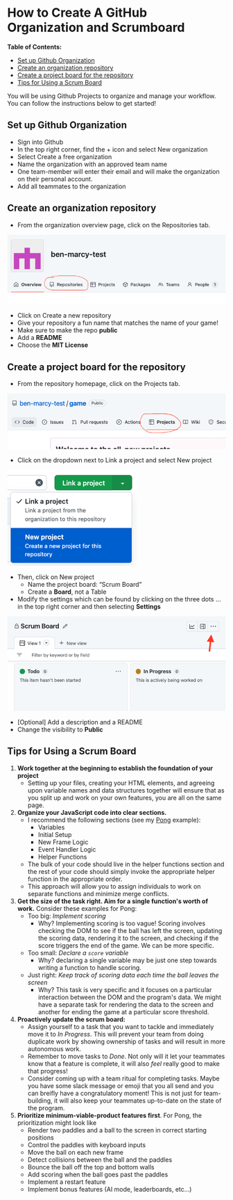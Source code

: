 # How to Create A GitHub Organization and Scrumboard

**Table of Contents:**

* [Set up Github Organization](how-to-create-scrumboard.md#set-up-github-organization)
* [Create an organization repository](how-to-create-scrumboard.md#create-an-organization-repository)
* [Create a project board for the repository](how-to-create-scrumboard.md#create-a-project-board-for-the-repository)
* [Tips for Using a Scrum Board](how-to-create-scrumboard.md#Tips-for-Using-a-Scrum-Board)

You will be using Github Projects to organize and manage your workflow. You can follow the instructions below to get started!

## Set up Github Organization

* Sign into Github
* In the top right corner, find the + icon and select New organization
* Select Create a free organization
* Name the organization with an approved team name
* One team-member will enter their email and will make the organization on their personal account.
* Add all teammates to the organization

## Create an organization repository

* From the organization overview page, click on the Repositories tab.

![](../how-tos/img/new-org-repo.png)

* Click on Create a new repository
* Give your repository a fun name that matches the name of your game!
* Make sure to make the repo **public**
* Add a **README**
* Choose the **MIT License**

## Create a project board for the repository

* From the repository homepage, click on the Projects tab.

![](../how-tos/img/repo-projects.png)

* Click on the dropdown next to Link a project and select New project

![](../how-tos/img/new-project.png)

* Then, click on New project
  * Name the project board: “Scrum Board”
  * Create a **Board**, not a Table
* Modify the settings which can be found by clicking on the three dots ... in the top right corner and then selecting **Settings**

![](../how-tos/img/project-settings.png)

* \[Optional] Add a description and a README
* Change the visibility to **Public**

## Tips for Using a Scrum Board

1. **Work together at the beginning to establish the foundation of your project**
   * Setting up your files, creating your HTML elements, and agreeing upon variable names and data structures together will ensure that as you split up and work on your own features, you are all on the same page.
2. **Organize your JavaScript code into clear sections.**
   * I recommend the following sections (see my [Pong](https://github.com/The-Marcy-Lab-School/Fall-2022-Curriculum-BMC/blob/main/se-unit-5/pong/index.js) example):
     * Variables
     * Initial Setup
     * New Frame Logic
     * Event Handler Logic
     * Helper Functions
   * The bulk of your code should live in the helper functions section and the rest of your code should simply invoke the appropriate helper function in the appropriate order.
   * This approach will allow you to assign individuals to work on separate functions and minimize merge conflicts.
3. **Get the size of the task right. Aim for a single function's worth of work.** Consider these examples for Pong:
   * Too big: _Implement scoring_
     * Why? Implementing scoring is too vague! Scoring involves checking the DOM to see if the ball has left the screen, updating the scoring data, rendering it to the screen, and checking if the score triggers the end of the game. We can be more specific.
   * Too small: _Declare a `score` variable_
     * Why? declaring a single variable may be just one step towards writing a function to handle scoring.
   * Just right: _Keep track of scoring data each time the ball leaves the screen_
     * Why? This task is very specific and it focuses on a particular interaction between the DOM and the program's data. We might have a separate task for rendering the data to the screen and another for ending the game at a particular score threshold.
4. **Proactively update the scrum board:**
   * Assign yourself to a task that you want to tackle and immediately move it to _In Progress_. This will prevent your team from doing duplicate work by showing ownership of tasks and will result in more autonomous work.
   * Remember to move tasks to _Done_. Not only will it let your teammates know that a feature is complete, it will also _feel_ really good to make that progress!
   * Consider coming up with a team ritual for completing tasks. Maybe you have some slack message or emoji that you all send and you can breifly have a congratulatory moment! This is not just for team-building, it will also keep your teammates up-to-date on the state of the program.
5. **Prioritize minimum-viable-product features first**. For Pong, the prioritization might look like
   * Render two paddles and a ball to the screen in correct starting positions
   * Control the paddles with keyboard inputs
   * Move the ball on each new frame
   * Detect collisions between the ball and the paddles
   * Bounce the ball off the top and bottom walls
   * Add scoring when the ball goes past the paddles
   * Implement a restart feature
   * Implement bonus features (AI mode, leaderboards, etc...)
